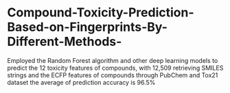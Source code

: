 # Compound-Toxicity-Prediction-Based-on-Fingerprints-By-Different-Methods-
  Employed the Random Forest algorithm and other deep learning models to predict the 12 toxicity features of compounds, with 12,509 retrieving SMILES strings and the ECFP features of compounds through PubChem and Tox21 dataset the average of prediction accuracy is 96.5% 
